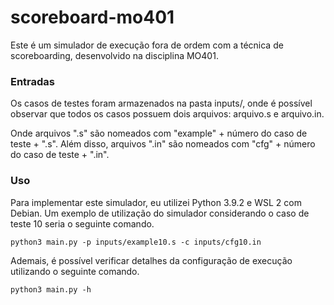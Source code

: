 # scoreboard-mo401

Este é um simulador de execução fora de ordem com a técnica de scoreboarding, desenvolvido na disciplina MO401.

### Entradas

Os casos de testes foram armazenados na pasta inputs/, onde é possível observar que todos os casos possuem dois arquivos: arquivo.s e arquivo.in.

Onde arquivos ".s" são nomeados com "example" + número do caso de teste + ".s". Além disso, arquivos ".in" são nomeados com "cfg" + número do caso de teste + ".in".

### Uso 

Para implementar este simulador, eu utilizei Python 3.9.2 e WSL 2 com Debian.
Um exemplo de utilização do simulador considerando o caso de teste 10 seria o seguinte comando.

```
python3 main.py -p inputs/example10.s -c inputs/cfg10.in
```

Ademais, é possível verificar detalhes da configuração de execução utilizando o seguinte comando.

```
python3 main.py -h
```
